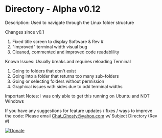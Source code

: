 # Directory - Alpha v0.12
Description:
  Used to navigate through the Linux folder structure

Changes since v0.1
  1. Fixed title screen to display Software & Rev #
  2. "Improved" terminal width visual bug
  3. Cleaned, commented and improved code readablility

Known Issues: Usually breaks and requires reloading Terminal
  1. Going to folders that don't exist
  2. Going into a folder that returns too many sub-folders
  3. Going or selecting folders without permission
  4. Graphical issues with sides due to odd terminal widths

Important Notes:
  I was only able to get this running on Ubuntu and NOT Windows

If you have any suggestions for feature updates / fixes / ways to improve the code: 
        Please email Chat_Ghosty@yahoo.com w/ Subject Directory (Rev #)

[![Donate](https://raw.githubusercontent.com/andreostrovsky/donate-with-paypal/925c5a9e397363c6f7a477973fdeed485df5fdd9/dark.svg)](https://www.paypal.com/donate/?business=ES6X8G7BNYAZJ&amount=1&no_recurring=1&item_name=%241+will+buy+a+coffee+pod+%3D+enough+attention+span+to+fix+%2F+program+a+new+feature.&currency_code=USD)
